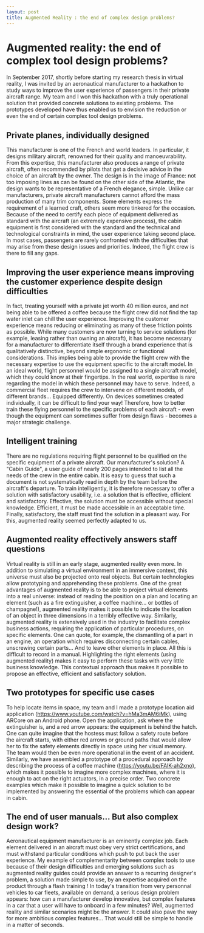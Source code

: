 ```yaml
---
layout: post
title: Augmented Reality : the end of complex design problems?
---
```

# Augmented reality: the end of complex tool design problems?

In September 2017, shortly before starting my research thesis in virtual reality, I was invited by an aeronautical manufacturer to a hackathon to study ways to improve the user experience of passengers in their private aircraft range. My team and I won this hackathon with a truly operational solution that provided concrete solutions to existing problems. The prototypes developed have thus enabled us to envision the reduction or even the end of certain complex tool design problems.

## Private planes, individually designed

This manufacturer is one of the French and world leaders. In particular, it designs military aircraft, renowned for their quality and manoeuvrability. From this expertise, this manufacturer also produces a range of private aircraft, often recommended by pilots that get a decisive advice in the choice of an aircraft by the owner. The design is in the image of France: not too imposing lines as can be found on the other side of the Atlantic, the design wants to be representative of a French elegance, simple. Unlike car manufacturers, private aircraft manufacturers cannot afford the mass production of many trim components. Some elements express the requirement of a learned craft, others seem more tinkered for the occasion. Because of the need to certify each piece of equipment delivered as standard with the aircraft (an extremely expensive process), the cabin equipment is first considered with the standard and the technical and technological constraints in mind, the user experience taking second place. In most cases, passengers are rarely confronted with the difficulties that may arise from these design issues and priorities. Indeed, the flight crew is there to fill any gaps.

## Improving the user experience means improving the customer experience despite design difficulties

In fact, treating yourself with a private jet worth 40 million euros, and not being able to be offered a coffee because the flight crew did not find the tap water inlet can chill the user experience. Improving the customer experience means reducing or eliminating as many of these friction points as possible. While many customers are now turning to service solutions (for example, leasing rather than owning an aircraft), it has become necessary for a manufacturer to differentiate itself through a brand experience that is qualitatively distinctive, beyond simple ergonomic or functional considerations. This implies being able to provide the flight crew with the necessary expertise to use the equipment specific to the aircraft model. In an ideal world, flight personnel would be assigned to a single aircraft model, which they could know at their fingertips. In the real world, expertise is rare regarding the model in which these personnel may have to serve. Indeed, a commercial fleet requires the crew to intervene on different models, of different brands... Equipped differently. On devices sometimes created individually, it can be difficult to find your way! Therefore, how to better train these flying personnel to the specific problems of each aircraft - even though the equipment can sometimes suffer from design flaws - becomes a major strategic challenge.

## Intelligent training

There are no regulations requiring flight personnel to be qualified on the specific equipment of a private aircraft. Our manufacturer's solution? A "Cabin Guide", a user guide of nearly 200 pages intended to list all the needs of the crew in the entire cabin. It is easy to guess that such a document is not systematically read in depth by the team before the aircraft's departure. To train intelligently, it is therefore necessary to offer a solution with satisfactory usability, i.e. a solution that is effective, efficient and satisfactory. Effective, the solution must be accessible without special knowledge. Efficient, it must be made accessible in an acceptable time. Finally, satisfactory, the staff must find the solution in a pleasant way. For this, augmented reality seemed perfectly adapted to us.

## Augmented reality effectively answers staff questions

Virtual reality is still in an early stage, augmented reality even more. In addition to simulating a virtual environment in an immersive context, this universe must also be projected onto real objects. But certain technologies allow prototyping and apprehending these problems. One of the great advantages of augmented reality is to be able to project virtual elements into a real universe: instead of reading the position on a plan and locating an element (such as a fire extinguisher, a coffee machine... or bottles of champagne!), augmented reality makes it possible to indicate the location of an object in three dimensions in a terribly effective way. Similarly, augmented reality is extensively used in the industry to facilitate complex business actions, requiring the application of particular procedures, on specific elements. One can quote, for example, the dismantling of a part in an engine, an operation which requires disconnecting certain cables, unscrewing certain parts... And to leave other elements in place. All this is difficult to record in a manual. Highlighting the right elements (using augmented reality) makes it easy to perform these tasks with very little business knowledge. This contextual approach thus makes it possible to propose an effective, efficient and satisfactory solution.

## Two prototypes for specific use cases

To help locate items in space, my team and I made a prototype location aid application (https://www.youtube.com/watch?v=hMa3mAM6iMk), using ARCore on an Android phone. Open the application, ask where the extinguisher is, and a red arrow appears: the equipment is behind the hatch. One can quite imagine that the hostess must follow a safety route before the aircraft starts, with either red arrows or ground paths that would allow her to fix the safety elements directly in space using her visual memory. The team would then be even more operational in the event of an accident. Similarly, we have assembled a prototype of a procedural approach by describing the process of a coffee machine (https://youtu.be/FAlK-ah2xno), which makes it possible to imagine more complex machines, where it is enough to act on the right actuators, in a precise order. Two concrete examples which make it possible to imagine a quick solution to be implemented by answering the essential of the problems which can appear in cabin.

## The end of user manuals... But also complex design work?

Aeronautical equipment manufacturer is an eminently complex job. Each element delivered in an aircraft must obey very strict certifications, and must withstand particular conditions which push to put back the user experience. My example of complementarity between complex tools to use because of their design difficulties and emerging solutions such as augmented reality guides could provide an answer to a recurring designer's problem, a solution made simple to use, by an expertise acquired on the product through a flash training ! In today's transition from very personnal vehicles to car fleets, available on demand, a serious design problem appears: how can a manufacturer develop innovative, but complex features in a car that a user will have to onboard in a few minutes? Well, augmented reality and similar scenarios might be the answer. It could also pave the way for more ambitious complex features... That would still be simple to handle in a matter of seconds.

